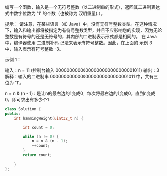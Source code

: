 <!--
 * @Author: huangqianfei
 * @Date: 2023-09-10 18:06:52
 * @LastEditTime: 2023-09-10 18:08:56
 * @Description: 
-->
编写一个函数，输入是一个无符号整数（以二进制串的形式），返回其二进制表达式中数字位数为 '1' 的个数（也被称为 汉明重量).）。

提示：
请注意，在某些语言（如 Java）中，没有无符号整数类型。在这种情况下，输入和输出都将被指定为有符号整数类型，并且不应影响您的实现，因为无论整数是有符号的还是无符号的，其内部的二进制表示形式都是相同的。
在 Java 中，编译器使用 二进制补码 记法来表示有符号整数。因此，在上面的 示例 3 中，输入表示有符号整数 -3。
 

示例 1：

输入：n = 11 (控制台输入 00000000000000000000000000001011)
输出：3
解释：输入的二进制串 00000000000000000000000000001011 中，共有三位为 '1'。

n = n & (n - 1) : 是让n的最右边的1变成0，每次将最右边的1变成0，直到n变成0，即可求出有多少个1

```cpp
class Solution {
public:
    int hammingWeight(uint32_t n) {

        int count = 0;

        while (n != 0) {
            n = n & (n - 1);
            ++count;
        }
        return count;
        
    }
};

```